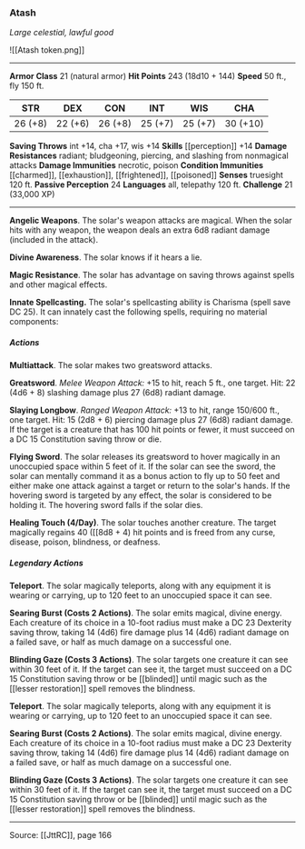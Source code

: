 ### Atash
_Large celestial, lawful good_

![[Atash token.png]]


---

**Armor Class** 21 (natural armor)
**Hit Points** 243 (18d10 + 144)
**Speed** 50 ft., fly 150 ft.

| STR     | DEX     | CON     | INT     | WIS     | CHA     |
|---------|---------|---------|---------|---------|---------|
| 26 (+8) | 22 (+6) | 26 (+8) | 25 (+7) | 25 (+7) | 30 (+10) |

**Saving Throws** int +14, cha +17, wis +14
**Skills** [[perception]] +14
**Damage Resistances** radiant; bludgeoning, piercing, and slashing from nonmagical attacks
**Damage Immunities** necrotic, poison
**Condition Immunities** [[charmed]], [[exhaustion]], [[frightened]], [[poisoned]]
**Senses** truesight 120 ft.
**Passive Perception** 24
**Languages** all, telepathy 120 ft.
**Challenge** 21 (33,000 XP)

---

**Angelic Weapons**. The solar's weapon attacks are magical. When the solar hits with any weapon, the weapon deals an extra 6d8 radiant damage (included in the attack).

**Divine Awareness**. The solar knows if it hears a lie.

**Magic Resistance**. The solar has advantage on saving throws against spells and other magical effects.

**Innate Spellcasting.** The solar's spellcasting ability is Charisma (spell save DC 25). It can innately cast the following spells, requiring no material components:

##### Actions
**Multiattack**. The solar makes two greatsword attacks.

**Greatsword**. _Melee Weapon Attack:_ +15 to hit, reach 5 ft., one target. Hit: 22 (4d6 + 8) slashing damage plus 27 (6d8) radiant damage.

**Slaying Longbow**. _Ranged Weapon Attack:_ +13 to hit, range 150/600 ft., one target. Hit: 15 (2d8 + 6) piercing damage plus 27 (6d8) radiant damage. If the target is a creature that has 100 hit points or fewer, it must succeed on a DC 15 Constitution saving throw or die.

**Flying Sword**. The solar releases its greatsword to hover magically in an unoccupied space within 5 feet of it. If the solar can see the sword, the solar can mentally command it as a bonus action to fly up to 50 feet and either make one attack against a target or return to the solar's hands. If the hovering sword is targeted by any effect, the solar is considered to be holding it. The hovering sword falls if the solar dies.

**Healing Touch (4/Day)**. The solar touches another creature. The target magically regains 40 ([[8d8 + 4) hit points and is freed from any curse, disease, poison, blindness, or deafness.

##### Legendary Actions
**Teleport**. The solar magically teleports, along with any equipment it is wearing or carrying, up to 120 feet to an unoccupied space it can see.

**Searing Burst (Costs 2 Actions)**. The solar emits magical, divine energy. Each creature of its choice in a 10-foot radius must make a DC 23 Dexterity saving throw, taking 14 (4d6) fire damage plus 14 (4d6) radiant damage on a failed save, or half as much damage on a successful one.

**Blinding Gaze (Costs 3 Actions)**. The solar targets one creature it can see within 30 feet of it. If the target can see it, the target must succeed on a DC 15 Constitution saving throw or be [[blinded]] until magic such as the [[lesser restoration]] spell removes the blindness.

**Teleport**. The solar magically teleports, along with any equipment it is wearing or carrying, up to 120 feet to an unoccupied space it can see.

**Searing Burst (Costs 2 Actions)**. The solar emits magical, divine energy. Each creature of its choice in a 10-foot radius must make a DC 23 Dexterity saving throw, taking 14 (4d6) fire damage plus 14 (4d6) radiant damage on a failed save, or half as much damage on a successful one.

**Blinding Gaze (Costs 3 Actions)**. The solar targets one creature it can see within 30 feet of it. If the target can see it, the target must succeed on a DC 15 Constitution saving throw or be [[blinded]] until magic such as the [[lesser restoration]] spell removes the blindness.


---

Source: [[JttRC]], page 166